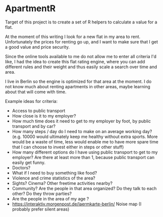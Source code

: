 # ApartmentR

Target of this project is to create a set of R helpers to 
calculate a value for a flat. 

At the moment of this writing I look for a new flat in my
area to rent. Unfortunately the prices for renting go up, and I want to 
make sure that I get a good value and price security.

Since the online tools available to me do not allow me to 
enter all criteria I'd like, I had the idea to create this
flat rating engine, where you can add different rules and their
weight and thus easily scale a search over time and 
area.

I live in Berlin so the engine is optimized for that area at the moment. 
I do not know much about renting apartments in other areas, maybe learning about
that will come with time. 

Example ideas for criteria: 
  - Access to public transport
  - How close is it to my employer?
  - How much time does it need to get to my employer by foot, by public transport and by car? 
  - How many steps / day do I need to make on an average working day? (e.g. 10000 would ultimately keep me healthy without extra sports. More would be a waste of time, less would enable me to have more spare time that I can choose to invest either in steps or other stuff)
  - How many different options do I have using public transport to get to my employer? Are there at least more than 1, because public transport can easily get funny.
  - Doctors? 
  - What if I need to buy something like food? 
  - Violence and crime statistics of the area?
  - Sights? Cinema? Other freetime activities nearby?
  - Community? Are the people in that area organized? Do they talk to each other? Do they throw parties?
  - Are the people in the area of my age ?
  - https://interaktiv.morgenpost.de/laermkarte-berlin/ Noise map (I probably prefer silent areas)


